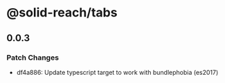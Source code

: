# @solid-reach/tabs

## 0.0.3
### Patch Changes

- df4a886: Update typescript target to work with bundlephobia (es2017)
